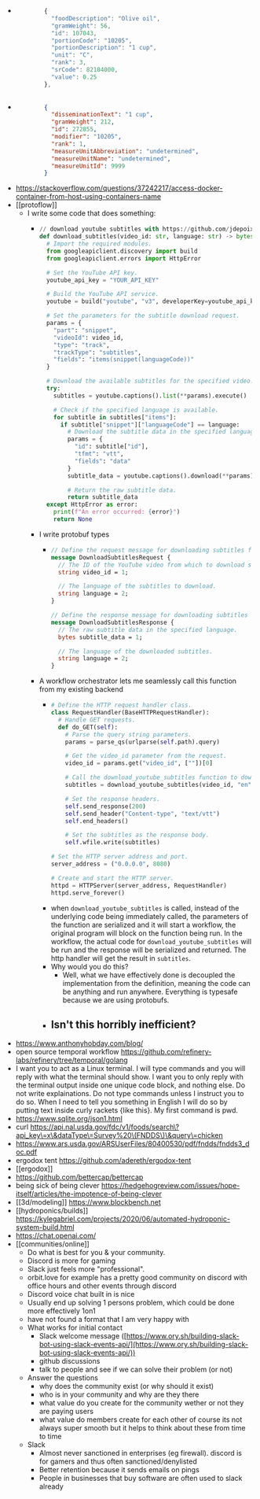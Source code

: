 - ```js
          {
            "foodDescription": "Olive oil",
            "gramWeight": 56,
            "id": 107043,
            "portionCode": "10205",
            "portionDescription": "1 cup",
            "unit": "C",
            "rank": 3,
            "srCode": 82104000,
            "value": 0.25
          },
           
  ```
- ```json
          {
            "disseminationText": "1 cup",
            "gramWeight": 212,
            "id": 272855,
            "modifier": "10205",
            "rank": 1,
            "measureUnitAbbreviation": "undetermined",
            "measureUnitName": "undetermined",
            "measureUnitId": 9999
          }
  
  ```
- https://stackoverflow.com/questions/37242217/access-docker-container-from-host-using-containers-name
- [[protoflow]]
	- I write some code that does something:
		- ```python
		  // download youtube subtitles with https://github.com/jdepoix/youtube-transcript-api
		  def download_subtitles(video_id: str, language: str) -> bytes:
		    # Import the required modules.
		    from googleapiclient.discovery import build
		    from googleapiclient.errors import HttpError
		  
		    # Set the YouTube API key.
		    youtube_api_key = "YOUR_API_KEY"
		  
		    # Build the YouTube API service.
		    youtube = build("youtube", "v3", developerKey=youtube_api_key)
		  
		    # Set the parameters for the subtitle download request.
		    params = {
		      "part": "snippet",
		      "videoId": video_id,
		      "type": "track",
		      "trackType": "subtitles",
		      "fields": "items(snippet(languageCode))"
		    }
		  
		    # Download the available subtitles for the specified video.
		    try:
		      subtitles = youtube.captions().list(**params).execute()
		  
		      # Check if the specified language is available.
		      for subtitle in subtitles["items"]:
		        if subtitle["snippet"]["languageCode"] == language:
		          # Download the subtitle data in the specified language.
		          params = {
		            "id": subtitle["id"],
		            "tfmt": "vtt",
		            "fields": "data"
		          }
		          subtitle_data = youtube.captions().download(**params).execute()
		  
		          # Return the raw subtitle data.
		          return subtitle_data
		    except HttpError as error:
		      print(f"An error occurred: {error}")
		      return None
		  ```
		- I write protobuf types
			- ```protobuf
			  // Define the request message for downloading subtitles from YouTube.
			  message DownloadSubtitlesRequest {
			    // The ID of the YouTube video from which to download subtitles.
			    string video_id = 1;
			  
			    // The language of the subtitles to download.
			    string language = 2;
			  }
			  
			  // Define the response message for downloading subtitles from YouTube.
			  message DownloadSubtitlesResponse {
			    // The raw subtitle data in the specified language.
			    bytes subtitle_data = 1;
			  
			    // The language of the downloaded subtitles.
			    string language = 2;
			  }
			  ```
		- A workflow orchestrator lets me seamlessly call this function from my existing backend
			- ```python
			  # Define the HTTP request handler class.
			  class RequestHandler(BaseHTTPRequestHandler):
			    # Handle GET requests.
			    def do_GET(self):
			      # Parse the query string parameters.
			      params = parse_qs(urlparse(self.path).query)
			  
			      # Get the video_id parameter from the request.
			      video_id = params.get("video_id", [""])[0]
			  
			      # Call the download_youtube_subtitles function to download subtitles.
			      subtitles = download_youtube_subtitles(video_id, "en")
			  
			      # Set the response headers.
			      self.send_response(200)
			      self.send_header("Content-type", "text/vtt")
			      self.end_headers()
			  
			      # Set the subtitles as the response body.
			      self.wfile.write(subtitles)
			  
			  # Set the HTTP server address and port.
			  server_address = ("0.0.0.0", 8080)
			  
			  # Create and start the HTTP server.
			  httpd = HTTPServer(server_address, RequestHandler)
			  httpd.serve_forever()
			  ```
			- when `download_youtube_subtitles` is called, instead of the underlying code being immediately called, the parameters of the function are serialized and it will start a workflow, the original program will block on the function being run. In the workflow, the actual code for `download_youtube_subtitles` will be run and the response will be serialized and returned. The http handler will get the result in `subtitles`.
			- Why would you do this?
				- Well, what we have effectively done is decoupled the implementation from the definition, meaning the code can be anything and run anywhere. Everything is typesafe because we are using protobufs.
			- Isn't this horribly inefficient?
				-
- https://www.anthonyhobday.com/blog/
- open source temporal workflow https://github.com/refinery-labs/refinery/tree/temporal/golang
- I want you to act as a Linux terminal. I will type commands and you will reply with what the terminal should show. I want you to only reply with the terminal output inside one unique code block, and nothing else. Do not write explainations. Do not type commands unless I instruct you to do so. When I need to tell you something in English I will do so by putting text inside curly rackets {like this}. My first command is pwd.
- https://www.sqlite.org/json1.html
- curl  https://api.nal.usda.gov/fdc/v1/foods/search\?api_key\=x\&dataType\=Survey%20\(FNDDS\)\&query\=chicken
- https://www.ars.usda.gov/ARSUserFiles/80400530/pdf/fndds/fndds3_doc.pdf
- ergodox tent https://github.com/adereth/ergodox-tent
- [[ergodox]]
- https://github.com/bettercap/bettercap
- being sick of being clever https://hedgehogreview.com/issues/hope-itself/articles/the-impotence-of-being-clever
- [[3d/modeling]] https://www.blockbench.net
- [[hydroponics/builds]] https://kylegabriel.com/projects/2020/06/automated-hydroponic-system-build.html
- https://chat.openai.com/
- [[communities/online]]
	- Do what is best for you & your community.
	- Discord is more for gaming
	- Slack just feels more "professional".
	- orbit.love for example has a pretty good community on discord with office hours and other events through discord
	- Discord voice chat built in is nice
	- Usually end up solving 1 persons problem, which could be done more effectively 1on1
	- have not found a format that I am very happy with
	- What works for initial contact
		- Slack welcome message ([https://www.ory.sh/building-slack-bot-using-slack-events-api/](https://www.ory.sh/building-slack-bot-using-slack-events-api/))
		- github discussions
		- talk to people and see if we can solve their problem (or not)
	- Answer the questions
		- why does the community exist (or why should it exist)
		- who is in your community and why are they there
		- what value do you create for the community wether or not they are paying users
		- what value do members create for each other 
		  of course its not always super smooth but it helps to think about these from time to time
	- Slack
		- Almost never sanctioned in enterprises (eg firewall). discord is for gamers and thus often sanctioned/denylisted
		- Better retention because it sends emails on pings
		- People in businesses that buy software are often used to slack already